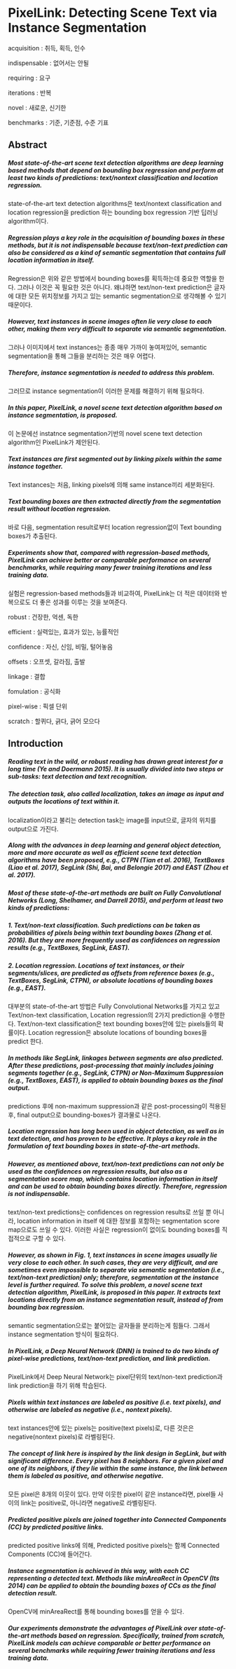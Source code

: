 # PixelLink: Detecting Scene Text via Instance Segmentation

acquisition	:	취득, 획득, 인수

indispensable	:	없어서는 안될

requiring	:	요구

iterations	:	반복

novel 	:	새로운, 신기한

 benchmarks	:	기준, 기준점, 수준 기표

## Abstract

##### Most state-of-the-art scene text detection algorithms are deep learning based methods that depend on bounding box regression and perform at least two kinds of predictions: text/nontext classification and location regression. 

 state-of-the-art text detection algorithms은 text/nontext classification and location regression을 prediction 하는 bounding box regression 기반 딥러닝 algorithm이다. 

##### Regression plays a key role in the acquisition of bounding boxes in these methods, but it is not indispensable because text/non-text prediction can also be considered as a kind of semantic segmentation that contains full location information in itself. 

 Regression은 위와 같은 방법에서 bounding boxes를 획득하는데 중요한 역할을 한다. 그러나 이것은 꼭 필요한 것은 아니다. 왜냐하면 text/non-text prediction은 글자에 대한 모든 위치정보를 가지고 있는 semantic segmentation으로 생각해볼 수 있기 때문이다.

##### However, text instances in scene images often lie very close to each other, making them very difficult to separate via semantic segmentation. 

 그러나 이미지에서 text instances는 종종 매우 가까이 놓여져있어, semantic segmentation을 통해 그들을 분리하는 것은 매우 어렵다.

##### Therefore, instance segmentation is needed to address this problem. 

그러므로 instance segmentation이 이러한 문제를 해결하기 위해 필요하다.

##### In this paper, PixelLink, a novel scene text detection algorithm based on instance segmentation, is proposed. 

 이 논문에선 instatnce segmentation기반의 novel scene text detection algorithm인 PixelLink가 제안된다.

##### Text instances are first segmented out by linking pixels within the same instance together. 

Text instances는 처음, linking pixels에 의해 same instance끼리 세분화된다.

##### Text bounding boxes are then extracted directly from the segmentation result without location regression. 

바로 다음, segmentation result로부터 location regression없이  Text bounding boxes가 추출된다.

##### Experiments show that, compared with regression-based methods, PixelLink can achieve better or comparable performance on several benchmarks, while requiring many fewer training iterations and less training data.

실험은 regression-based methods들과 비교하여, PixelLink는 더 적은 데이터와 반복으로도 더 좋은 성과를 이루는 것을 보여준다.



robust	:	건장한, 억센, 독한

efficient	:	실력있는, 효과가 있는, 능률적인

confidence	:	자신, 신임, 비밀, 털어놓음

offsets	:	오프셋, 갈라짐, 출발

linkage	:	결합

fomulation	:	공식화

pixel-wise	:	픽셀 단위

scratch	:	할퀴다, 긁다, 긁어 모으다

## Introduction

##### Reading text in the wild, or robust reading has drawn great interest for a long time (Ye and Doermann 2015). It is usually divided into two steps or sub-tasks: text detection and text recognition. 

##### The detection task, also called localization, takes an image as input and outputs the locations of text within it. 

localization이라고 불리는 detection task는 image를 input으로, 글자의 위치를 output으로 가진다.

##### Along with the advances in deep learning and general object detection, more and more accurate as well as efficient scene text detection algorithms have been proposed, e.g., CTPN (Tian et al. 2016), TextBoxes (Liao et al. 2017), SegLink (Shi, Bai, and Belongie 2017) and EAST (Zhou et al. 2017).

#####  Most of these state-of-the-art methods are built on Fully Convolutional Networks (Long, Shelhamer, and Darrell 2015), and perform at least two kinds of predictions:

##### 1. Text/non-text classification. Such predictions can be taken as probabilities of pixels being within text bounding boxes (Zhang et al. 2016). But they are more frequently used as confidences on regression results (e.g., TextBoxes, SegLink, EAST).

##### 2. Location regression. Locations of text instances, or their segments/slices, are predicted as offsets from reference boxes (e.g., TextBoxes, SegLink, CTPN), or absolute locations of bounding boxes (e.g., EAST).

대부분의 state-of-the-art 방법은 Fully Convolutional Networks를 가지고 있고 Text/non-text classification, Location regression의 2가지 prediction을 수행한다. Text/non-text classification은 text bounding boxes안에 있는 pixels들의 확률이다. Location regression은 absolute locations of bounding boxes을 predict 한다.

#####  In methods like SegLink, linkages between segments are also predicted. After these predictions, post-processing that mainly includes joining segments together (e.g., SegLink, CTPN) or Non-Maximum Suppression (e.g., TextBoxes, EAST), is applied to obtain bounding boxes as the final output. 

predictions 후에 non-maximum suppression과 같은 post-processing이 적용된 후, final output으로 bounding-boxes가 결과물로 나온다.

#####  Location regression has long been used in object detection, as well as in text detection, and has proven to be effective. It plays a key role in the formulation of text bounding boxes in state-of-the-art methods.

#####   However, as mentioned above, text/non-text predictions can not only be used as the confidences on regression results, but also as a segmentation score map, which contains location information in itself and can be used to obtain bounding boxes directly. Therefore, regression is not indispensable. 

text/non-text predictions는 confidences on regression results로 쓰일 뿐 아니라, location information in itself 에 대한 정보를 포함하는 segmentation score map으로도 쓰일 수 있다. 이러한 사실은 regression이 없이도 bounding boxes를 직접적으로 구할 수 있다.

#####  However, as shown in Fig. 1, text instances in scene images usually lie very close to each other. In such cases, they are very difficult, and are sometimes even impossible to separate via semantic segmentation (i.e., text/non-text prediction) only; therefore, segmentation at the instance level is further required. To solve this problem, a novel scene text detection algorithm, PixelLink, is proposed in this paper. It extracts text locations directly from an instance segmentation result, instead of from bounding box regression. 

semantic segmentation으로는 붙어있는 글자들을 분리하는게 힘들다. 그래서 instance segmentation 방식이 필요하다.

#####  In PixelLink, a Deep Neural Network (DNN) is trained to do two kinds of pixel-wise predictions, text/non-text prediction, and link prediction. 

PixelLink에서 Deep Neural Network는 pixel단위의 text/non-text prediction과 link prediction을 하기 위해 학습된다.

#####  Pixels within text instances are labeled as positive (i.e. text pixels), and otherwise are labeled as negative (i.e., nontext pixels). 

text instances안에 있는 pixels는 positive(text pixels)로, 다른 것은은 negative(nontext pixels)로 라벨링된다.

#####  The concept of link here is inspired by the link design in SegLink, but with significant difference. Every pixel has 8 neighbors. For a given pixel and one of its neighbors, if they lie within the same instance, the link between them is labeled as positive, and otherwise negative. 

모든 pixel은 8개의 이웃이 있다. 만약 이웃한 pixel이 같은 instance라면, pixel들 사이의 link는 positive로, 아니라면 negative로 라벨링된다. 

#####  Predicted positive pixels are joined together into Connected Components (CC) by predicted positive links. 

predicted positive links에 의해,  Predicted positive pixels는 함께 Connected Components (CC)에 들어간다.

#####  Instance segmentation is achieved in this way, with each CC representing a detected text. Methods like minAreaRect in OpenCV (Its 2014) can be applied to obtain the bounding boxes of CCs as the final detection result. 

OpenCV에  minAreaRect를 통해 bounding boxes를 얻을 수 있다. 

#####  Our experiments demonstrate the advantages of PixelLink over state-of-the-art methods based on regression. Specifically, trained from scratch, PixelLink models can achieve comparable or better performance on several benchmarks while requiring fewer training iterations and less training data.

